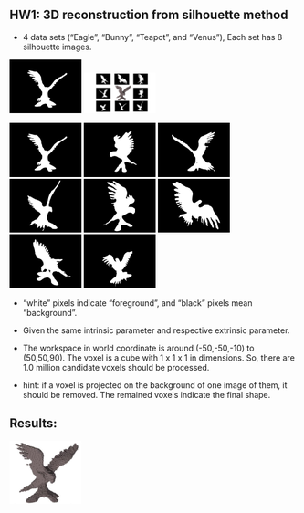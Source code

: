 ## HW1: 3D reconstruction from silhouette method

- 4 data sets (“Eagle”, “Bunny”, “Teapot”, and “Venus”), Each set has 8 silhouette images.

<img src="https://github.com/CP-TSAI/Computer-Vision/raw/master/cv_pic/001.bmp" width="25%" height="25%"> <img src="https://github.com/CP-TSAI/Computer-Vision/raw/master/cv_pic/pic.jpg" width="25%" height="25%"> 

<img src="https://github.com/CP-TSAI/Computer-Vision/raw/master/cv_pic/001.bmp" width="25%" height="25%"> <img src="https://github.com/CP-TSAI/Computer-Vision/raw/master/cv_pic/002.bmp" width="25%" height="25%"> <img src="https://github.com/CP-TSAI/Computer-Vision/raw/master/cv_pic/003.bmp" width="25%" height="25%"> <img src="https://github.com/CP-TSAI/Computer-Vision/raw/master/cv_pic/004.bmp" width="25%" height="25%"> <img src="https://github.com/CP-TSAI/Computer-Vision/raw/master/cv_pic/005.bmp" width="25%" height="25%"> <img src="https://github.com/CP-TSAI/Computer-Vision/raw/master/cv_pic/006.bmp" width="25%" height="25%"> <img src="https://github.com/CP-TSAI/Computer-Vision/raw/master/cv_pic/007.bmp" width="25%" height="25%"> <img src="https://github.com/CP-TSAI/Computer-Vision/raw/master/cv_pic/008.bmp" width="25%" height="25%"> 

- “white” pixels indicate “foreground”, and “black” pixels mean “background”.

- Given the same intrinsic parameter and respective extrinsic parameter.

- The workspace in world coordinate is around (-50,-50,-10) to (50,50,90). The voxel is a cube with 1 x 1 x 1 in dimensions. So, there are 1.0 million candidate voxels should be processed. 

- hint: if a voxel is projected on the background of one image of them, it should be removed. The remained voxels indicate the final shape.

## Results:
<img src="https://github.com/CP-TSAI/Computer-Vision/raw/master/cv_pic/recon.png" width="25%" height="25%"> 

